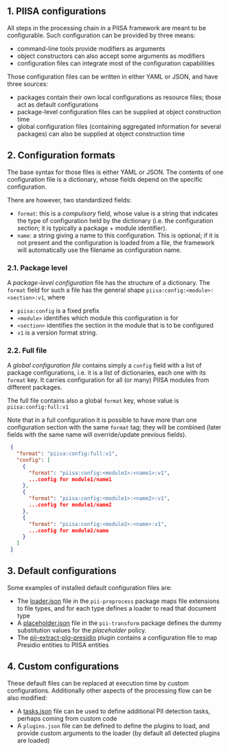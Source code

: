 ## 1. PIISA configurations

All steps in the processing chain in a PIISA framework are meant to be
configurable. Such configuration can be provided by three means:

 * command-line tools provide modifiers as arguments
 * object constructors can also accept some arguments as modifiers
 * configuration files can integrate most of the configuration capabilities

Those configuration files can be written in either YAML or JSON, and have
three sources:

 * packages contain their own local configurations as resource files; those act
   as default configurations
 * package-level configuration files can be supplied at object construction time
 * global configuration files (containing aggregated information for several
   packages) can also be supplied at object construction time


## 2. Configuration formats

The base syntax for those files is either YAML or JSON. The contents of one
configuration file is a dictionary, whose fields depend on the specific
configuration.

There are however, two standardized fields:

  * `format`: this is a *compulsory* field, whose value is a string that
    indicates the type of configuration held by the dictionary (i.e. the
    configuration section; it is typically a package + module identifier).
  * `name`: a string giving a name to this configuration. This is optional;
    if it is not present and the configuration is loaded from a file, the
	framework will automatically use the filename as configuration name.


### 2.1. Package level

A _package-level configuration_ file has the structure of a dictionary. The
`format` field for such a file has the general shape 
`piisa:config:<module>:<section>:v1`, where

 * `piisa:config` is a fixed prefix
 * `<module>` identifies which module this configuration is for
 * `<section>` identifies the section in the module that is to be configured
 * `v1` is a version format string.

   
### 2.2. Full file

A _global configuration file_ contains simply a `config` field with a list
of package configurations, i.e. it is a list of dictionaries, each one with its
`format` key. It carries configuration for all (or many) PIISA modules from
different packages.

The full file contains also a global `format` key, whose value is
`piisa:config:full:v1`

Note that in a full configuration it is possible to have more than one
configuration section with the same `format` tag; they will be combined (later
fields with the same name will override/update previous fields).


```JSON
 {
   "format": "piisa:config:full:v1",
   "config": [
     {
       "format": "piisa:config:<module1>:<name1>:v1",
       ...config for module1/name1
     },
	 {
       "format": "piisa:config:<module1>:<name2>:v1",
       ...config for module1/name2
     },
	 {
       "format": "piisa:config:<module2>:<name>:v1",
       ...config for module2/name
     }
   ]
 }
```



## 3. Default configurations

Some examples of installed default configuration files are:

* The [loader.json] file in the `pii-preprocess` package maps file extensions
  to file types, and for each type defines a loader to read that document type
* A [placeholder.json] file in the `pii-transform` package defines the dummy
  substitution values for the _placeholder_ policy.
* The [pii-extract-plg-presidio] plugin contains a configuration file to map
  Presidio entities to PIISA entities


## 4. Custom configurations

These default files can be replaced at execution time by custom configurations.
Additionally other aspects of the processing flow can be also modified:

* A [tasks.json] file can be used to define additional PII detection tasks, perhaps coming from custom code
* A `plugins.json` file can be defined to define the plugins to load, and provide custom arguments to the loader (by default all detected plugins are loaded)


[loader.json]: https://github.com/piisa/pii-preprocess/blob/main/src/pii_preprocess/resources/doc-loader.json
[placeholder.json]: https://github.com/piisa/pii-transform/blob/main/src/pii_transform/resources/placeholder.json
[tasks.json]: https://github.com/piisa/pii-extract-base/blob/main/test/data/tasklist-example.json
[pii-extract-plg-presidio]: https://github.com/piisa/pii-extract-plg-presidio/blob/main/src/pii_extract_plg_presidio/resources/plugin-config.json
